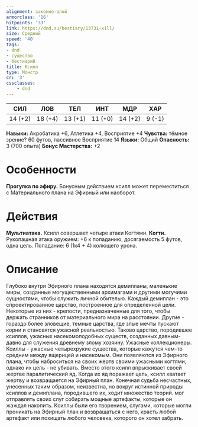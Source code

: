 ```yaml
---
alignment: законно-злой
armorclass: '16'
hitpoints: '33'
link: https://dnd.su/bestiary/13731-xill/
size: Средний
speed: '40'
tags:
- dnd
- существо
- бестиарий
title: Ксилл
type: Монстр
cr: '3'
cssclasses:
    - dnd
---
```



| СИЛ | ЛОВ | ТЕЛ | ИНТ | МДР | ХАР |
|---|---|---|---|---|---|
| 14 (+2) | 18 (+4) | 13 (+1) | 11 (+0) | 14 (+2) | 9 (-1) |
**Навыки:** Акробатика +6, Атлетика +4, Восприятие +4
**Чувства:** тёмное зрение? 60 футов, пассивное Восприятие 14
**Языки:** Общий
**Опасность:** 3 (700 опыта)
**Бонус Мастерства:** +2


# Особенности
**Прогулка по эфиру.** Бонусным действием ксилл может переместиться с Материального плана на Эфирный или наоборот.


# Действия
**Мультиатака.** Ксилл совершает четыре атаки Когтями.
**Когти.** Рукопашная атака оружием: +6 к попаданию, досягаемость 5 футов, одна цель. Попадание: 6 (1к4 + 4) колющего урона.


# Описание
Глубоко внутри Эфирного плана находятся демипланы, маленькие миры, созданные могущественными архимагами и другими могучими сущностями, чтобы служить личной обителью. Каждый демиплан - это спроектированное царство, построенное для определенной цели. Некоторые из них - крепости, предназначенные для того, чтобы держать странников от материального мира на расстоянии. Другие - гораздо более зловещие, темные царства, где злые мечты пускают корни и становятся ужасной реальностью. Таково царство, породившее ксиллов, ужасных насекомоподобных существ, созданных давным-давно для служения древнему злому хозяину. Ужасные коллекционеры. Ксиллы - ужасные четырехрукие существа, которые кажутся чем-то средним между ящерицей и насекомым. Они появляются из Эфирного плана, чтобы наброситься на своих жертв своими ужасными когтями, однако их цель - не убивать. Вместо этого ксилл впрыскивает своей жертве паралитический яд. Когда их яд поражает цель, ксилл хватает жертву и возвращается на Эфирный план. Конечная судьба несчастных, унесенных таким образом, неизвестна, но вокруг истинной природы ксиллов и демиплана, породившего их, ходит множество теорий. мог отправлять своих слуг собирать мощные артефакты, которые он жаждал накопить. Ксиллы были его творением, слугами, которые могли проникать на Эфирный план и возвращаться с него, красть любой артефакт или похищать любого человека, которого он хотел забрать.